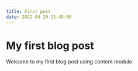 ```yaml
---
title: First post
date: 2022-04-20 21:45:00
---
```

# My first blog post

Welcome to my first blog post using content module